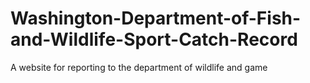 # Washington-Department-of-Fish-and-Wildlife-Sport-Catch-Record
A website for reporting to the department of wildlife and game 
